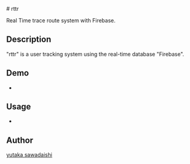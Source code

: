 ﻿﻿# rttr

Real Time trace route system with Firebase.

## Description
"rttr" is a user tracking system using the real-time database "Firebase".

## Demo
-

## Usage
-

## Author
[yutaka sawadaishi](https://github.com/yutakasawadaishi/)
